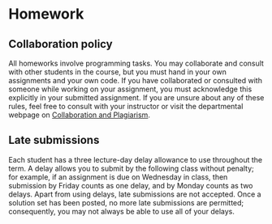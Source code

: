 # Homework

## Collaboration policy

All homeworks involve programming tasks. You may collaborate and
consult with other students in the course, but you must hand in your
own assignments and your own code. If you have collaborated or
consulted with someone while working on your assignment, you must
acknowledge this explicitly in your submitted assignment. If you are
unsure about any of these rules, feel free to consult with your
instructor or visit the departmental webpage on
[Collaboration and Plagiarism](https://my.cs.ubc.ca/docs/collaboration-plagiarism).

## Late submissions

Each student has a three lecture-day delay allowance to use throughout
the term. A delay allows you to submit by the following class without
penalty; for example, if an assignment is due on Wednesday in class,
then submission by Friday counts as one delay, and by Monday counts as
two delays. Apart from using delays, late submissions are not
accepted. Once a solution set has been posted, no more late
submissions are permitted; consequently, you may not always be able to
use all of your delays.
